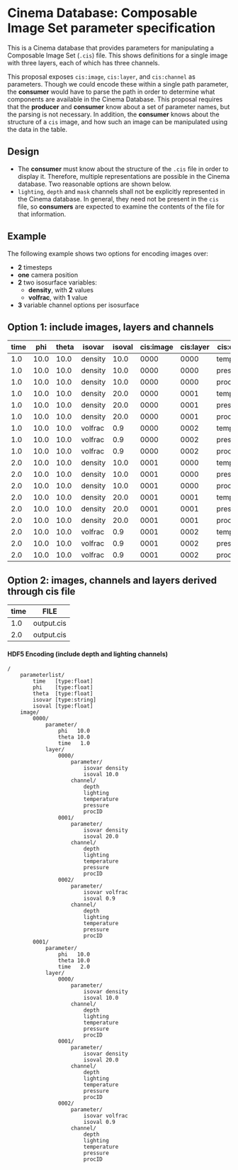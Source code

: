 # Cinema Database: Composable Image Set parameter specification 

This is a Cinema database that provides parameters for manipulating a Composable Image Set (`.cis`) file. This shows definitions for a single image with three layers, each of which has three channels. 

This proposal exposes `cis:image`, `cis:layer`, and `cis:channel` as parameters. Though we could encode these within a single path parameter, the **consumer** would have to parse the path in order to determine what components are available in the Cinema Database. This proposal requires that the **producer** and **consumer** know about a set of parameter names, but the parsing is not necessary. In addition, the **consumer** knows about the structure of a `cis` image, and how such an image can be manipulated using the data in the table.

## Design 

- The **consumer** must know about the structure of the `.cis` file in order to display it. Therefore, multiple representations are possible in the Cinema database. Two reasonable options are shown below.
- `lighting`, `depth` and `mask` channels shall not be explicitly represented in the Cinema database. In general, they need not be present in the `cis` file, so **consumers** are expected to examine the contents of the file for that information. 

## Example

The following example shows two options for encoding images over:

- **2** timesteps
- **one** camera position
- **2** two isosurface variables:
    - **density**, with **2** values
    - **volfrac**, with **1** value
- **3** variable channel options per isosurface

## Option 1: include images, layers and channels

| time | phi  | theta | isovar  | isoval | cis:image | cis:layer | cis:channel | FILE |
| ---- | ---- | ----- | ------  | ------ | --------- | --------- | ----------- | ---- |
| 1.0  | 10.0 | 10.0  | density | 10.0   | 0000      | 0000      | temperature | output.cis |
| 1.0  | 10.0 | 10.0  | density | 10.0   | 0000      | 0000      | pressure    | output.cis |
| 1.0  | 10.0 | 10.0  | density | 10.0   | 0000      | 0000      | procID      | output.cis |
| 1.0  | 10.0 | 10.0  | density | 20.0   | 0000      | 0001      | temperature | output.cis |
| 1.0  | 10.0 | 10.0  | density | 20.0   | 0000      | 0001      | pressure    | output.cis |
| 1.0  | 10.0 | 10.0  | density | 20.0   | 0000      | 0001      | procID      | output.cis |
| 1.0  | 10.0 | 10.0  | volfrac |  0.9   | 0000      | 0002      | temperature | output.cis |
| 1.0  | 10.0 | 10.0  | volfrac |  0.9   | 0000      | 0002      | pressure    | output.cis |
| 1.0  | 10.0 | 10.0  | volfrac |  0.9   | 0000      | 0002      | procID      | output.cis |
| 2.0  | 10.0 | 10.0  | density | 10.0   | 0001      | 0000      | temperature | output.cis |
| 2.0  | 10.0 | 10.0  | density | 10.0   | 0001      | 0000      | pressure    | output.cis |
| 2.0  | 10.0 | 10.0  | density | 10.0   | 0001      | 0000      | procID      | output.cis |
| 2.0  | 10.0 | 10.0  | density | 20.0   | 0001      | 0001      | temperature | output.cis |
| 2.0  | 10.0 | 10.0  | density | 20.0   | 0001      | 0001      | pressure    | output.cis |
| 2.0  | 10.0 | 10.0  | density | 20.0   | 0001      | 0001      | procID      | output.cis |
| 2.0  | 10.0 | 10.0  | volfrac |  0.9   | 0001      | 0002      | temperature | output.cis |
| 2.0  | 10.0 | 10.0  | volfrac |  0.9   | 0001      | 0002      | pressure    | output.cis |
| 2.0  | 10.0 | 10.0  | volfrac |  0.9   | 0001      | 0002      | procID      | output.cis |

## Option 2: images, channels and layers derived through cis file 

| time | FILE | 
| ---- | ---- | 
| 1.0  | output.cis |
| 2.0  | output.cis |

#### HDF5 Encoding (include depth and lighting channels)
```
/
    parameterlist/
        time   [type:float]
        phi    [type:float]
        theta  [type:float]
        isovar [type:string]
        isoval [type:float]
    image/
        0000/
            parameter/
                phi   10.0
                theta 10.0
                time   1.0
            layer/
                0000/
                    parameter/     	
                        isovar density
                        isoval 10.0
                    channel/
                        depth
                        lighting
                        temperature
                        pressure
                        procID
                0001/
                    parameter/     	
                        isovar density
                        isoval 20.0
                    channel/
                        depth
                        lighting
                        temperature
                        pressure
                        procID
                0002/
                    parameter/     	
                        isovar volfrac
                        isoval 0.9
                    channel/
                        depth
                        lighting
                        temperature
                        pressure
                        procID
        0001/
            parameter/
                phi   10.0
                theta 10.0
                time   2.0
            layer/
                0000/
                    parameter/     	
                        isovar density
                        isoval 10.0
                    channel/
                        depth
                        lighting
                        temperature
                        pressure
                        procID
                0001/
                    parameter/     	
                        isovar density
                        isoval 20.0
                    channel/
                        depth
                        lighting
                        temperature
                        pressure
                        procID
                0002/
                    parameter/     	
                        isovar volfrac
                        isoval 0.9
                    channel/
                        depth
                        lighting
                        temperature
                        pressure
                        procID
```
